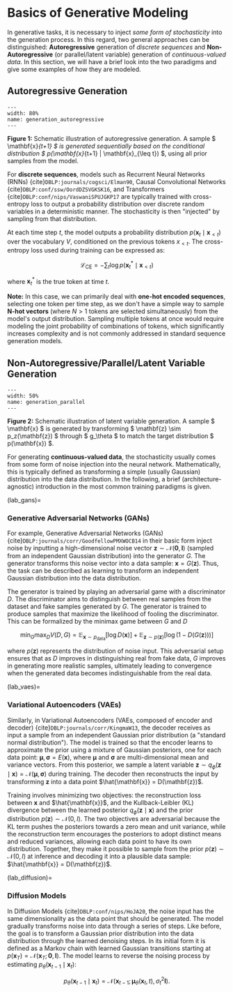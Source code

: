 # Basics of Generative Modeling

In generative tasks, it is necessary to inject *some form of stochasticity* into the generation process. In this regard, two general approaches can be distinguished: **Autoregressive** generation of *discrete sequences* and **Non-Autoregressive** (or parallel/latent variable) generation of *continuous-valued data*.
In this section, we will have a brief look into the two paradigms and give some examples of how they are modeled.

## Autoregressive Generation

```{figure} ./images/generation_autoregressive.png
---
width: 80%
name: generation_autoregressive
---
```

**Figure 1:** Schematic illustration of autoregressive generation. A sample $ \mathbf{x}_{t+1} $ is generated sequentially based on the conditional distribution $ p(\mathbf{x}_{t+1} | \mathbf{x}_{\leq t}) $, using all prior samples from the model.

For **discrete sequences**, models such as Recurrent Neural Networks (RNNs) {cite}`DBLP:journals/cogsci/Elman90`, Causal Convolutional Networks {cite}`DBLP:conf/ssw/OordDZSVGKSK16`, and Transformers {cite}`DBLP:conf/nips/VaswaniSPUJGKP17` are typically trained with cross-entropy loss to output a probability distribution over discrete random variables in a deterministic manner. The stochasticity is then "injected" by sampling from that distribution.

At each time step $t$, the model outputs a probability distribution $p(\mathbf{x}_t \mid \mathbf{x}_{<t})$ over the vocabulary $V$, conditioned on the previous tokens $x_{<t}$. The cross-entropy loss used during training can be expressed as:

$$
\mathcal{L}_{\text{CE}} = -\sum_{t} \log p(\mathbf{x}_t^* \mid \mathbf{x}_{<t})
$$

where $\mathbf{x}_t^*$ is the true token at time $t$.

**Note:** In this case, we can primarily deal with **one-hot encoded sequences**, selecting one token per time step, as we don't have a simple way to sample **N-hot vectors** (where $N > 1$ tokens are selected simultaneously) from the model's output distribution. Sampling multiple tokens at once would require modeling the joint probability of combinations of tokens, which significantly increases complexity and is not commonly addressed in standard sequence generation models.

## Non-Autoregressive/Parallel/Latent Variable Generation

```{figure} ./images/generation_parallel.png
---
width: 50%
name: generation_parallel
---
```

**Figure 2:** Schematic illustration of latent variable generation. A sample $ \mathbf{x} $ is generated by transforming $ \mathbf{z} \sim p_z(\mathbf{z}) $ through $ g_\theta $ to match the target distribution $ p(\mathbf{x}) $.

For generating **continuous-valued data**, the stochasticity usually comes from some form of noise injection into the neural network.
Mathematically, this is typically defined as transforming a simple (usually Gaussian) distribution into the data distribution.
In the following, a brief (architecture-agnostic) introduction in the most common training paradigms is given.

(lab_gans)=
### Generative Adversarial Networks (GANs)

For example, Generative Adversarial Networks (GANs) {cite}`DBLP:journals/corr/GoodfellowPMXWOCB14` in their basic form inject noise by inputting a high-dimensional noise vector
$\mathbf{z} \sim \mathcal{N}(\mathbf{0}, \mathbf{I})$ (sampled from an independent Gaussian distribution) into the generator $G$.
The generator transforms this noise vector into a data sample: $\mathbf{x} = G(\mathbf{z})$.
Thus, the task can be described as learning to transform an independent Gaussian distribution into the data distribution.

The generator is trained by playing an adversarial game with a discriminator $D$. 
The discriminator aims to distinguish between real samples from the dataset and fake samples generated by $G$. 
The generator is trained to produce samples that maximize the likelihood of fooling the discriminator. 
This can be formalized by the minimax game between $G$ and $D$

$$
\min_G \max_D V(D, G) = \mathbb{E}_{\mathbf{x} \sim p_{\text{data}}} [\log D(\mathbf{x})] + \mathbb{E}_{\mathbf{z} \sim p(\mathbf{z})} [\log (1 - D(G(\mathbf{z})))]
$$

where $p(\mathbf{z})$ represents the distribution of noise input. 
This adversarial setup ensures that as $D$ improves in distinguishing real from fake data, 
$G$ improves in generating more realistic samples, ultimately leading to convergence when the generated data becomes indistinguishable from the real data.

(lab_vaes)=
### Variational Autoencoders (VAEs)

Similarly, in Variational Autoencoders (VAEs, composed of encoder and decoder) {cite}`DBLP:journals/corr/KingmaW13`, the decoder receives as input a sample from an independent Gaussian prior distribution (a "standard normal distribution"). 
The model is trained so that the encoder learns to approximate the prior using a mixture of Gaussian posteriors, one for each data point: 
$\boldsymbol{\mu}, \boldsymbol{\sigma} = E(\mathbf{x})$, where $\boldsymbol{\mu}$ and $\boldsymbol{\sigma}$ are multi-dimensional mean and variance vectors.
From this posterior, we sample a latent variable $\mathbf{z} \sim q_{\phi}(\mathbf{z} \mid \mathbf{x}) = \mathcal{N}(\boldsymbol{\mu}, \boldsymbol{\sigma})$ during training. 
The decoder then reconstructs the input by transforming $\mathbf{z}$ into a data point $\hat{\mathbf{x}} = D(\mathbf{z})$.

Training involves minimizing two objectives: the reconstruction loss between $\mathbf{x}$ and $\hat{\mathbf{x}}$, and the Kullback-Leibler (KL) divergence
between the learned posterior $q_{\phi}(\mathbf{z} \mid \mathbf{x})$ and the prior distribution $p(\mathbf{z}) \sim \mathcal{N}(0, I)$.
The two objectives are adversarial because the KL term pushes the posteriors towards a zero mean and unit variance, while the reconstruction term encourages the posteriors to adopt distinct means and reduced variances, allowing each data point to have its own distribution.
Together, they make it possible to sample from the prior $p(\mathbf{z}) \sim \mathcal{N}(0, I)$ at inference and decoding it into a plausible data sample: $\hat{\mathbf{x}} = D(\mathbf{z})$.

(lab_diffusion)=
### Diffusion Models

In Diffusion Models {cite}`DBLP:conf/nips/HoJA20`, the noise input has the same dimensionality as the data point that should be generated. 
The model gradually transforms noise into data through a series of steps.
Like before, the goal is to transform a Gaussian prior distribution into the data distribution through the learned denoising steps.
In its initial form it is defined as a Markov chain with learned Gaussian transitions starting at $p(\mathbf{x}_T) = \mathcal{N}(\mathbf{x}_T; \mathbf{0}, \mathbf{I})$.
The model learns to reverse the noising process by estimating $p_{\theta}(\mathbf{x}_{t-1} \mid \mathbf{x}_t)$:

   $$
   p_{\theta}(\mathbf{x}_{t-1} \mid \mathbf{x}_t) = \mathcal{N}(\mathbf{x}_{t-1}; \boldsymbol{\mu}_{\theta}(\mathbf{x}_t, t), \sigma_t^2 \mathbf{I}).
   $$